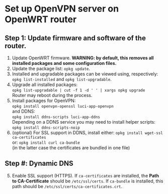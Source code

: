 # Set up OpenVPN server on OpenWRT router

## Step 1: Update firmware and software of the router.

1. Update OpenWRT firmware. **WARNING: by default, this removes all installed packages and some configuration files.**
2. Update the package list: `opkg update`.
3. Installed and upgradable packages can be viewed using, respectively: `opkg list-installed` and `opkg list-upgradable`.
4. Upgrade all installed packages:<br>
   `opkg list-upgradable | cut -f 1 -d ' ' | xargs opkg upgrade`<br>
   Router may reboot during the process.
5. Install packages for OpenVPN:<br>
   `opkg install openvpn-openssl luci-app-openvpn`<br>
   and DDNS:<br>
   `opkg install ddns-scripts luci-app-ddns`<br>
   Depending on a DDNS service you may need to install helper scripts:<br>
   `opkg install ddns-scripts-noip`
6. (optional) For SSL support in DDNS, install either:
    `opkg install wget-ssl ca-certificates`<br>
    or:
    `opkg install curl ca-bundle`<br> 
    (in the latter case the certificates are bundled in one file)


## Step #: Dynamic DNS

5. Enable SSL support (HTTPS). If `ca-certificates` are installed, the **Path to CA-Certificate** should be `/etc/ssl/certs`. If `ca-bundle` is installed, this path should be `/etc/ssl/certs/ca-certificates.crt`.
